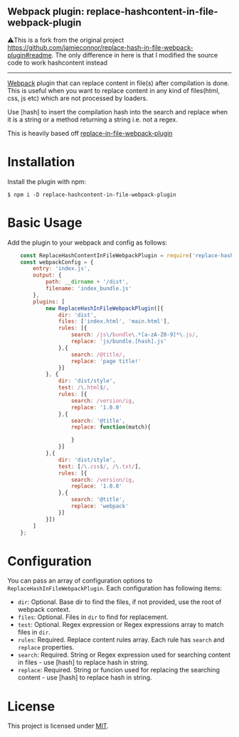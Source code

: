 ## Webpack plugin: replace-hashcontent-in-file-webpack-plugin

⚠️This is a fork from the original project https://github.com/jamieconnor/replace-hash-in-file-webpack-plugin#readme. The only difference in here is that I modified the source code to work hashcontent instead

------

[Webpack](http://webpack.github.io/) plugin that can replace content in file(s) after compilation is done. This is useful when you want to replace content in any kind of files(html, css, js etc) which are not processed by loaders.

Use \[hash] to insert the compilation hash into the search and replace when it is a string or a method returning a string i.e. not a regex.

This is heavily based off [replace-in-file-webpack-plugin](https://github.com/oyslin/replace-in-file-webpack-plugin)

Installation
============
Install the plugin with npm:
```shell
$ npm i -D replace-hashcontent-in-file-webpack-plugin
```

Basic Usage
===========
Add the plugin to your webpack and config as follows:

```javascript
    const ReplaceHashContentInFileWebpackPlugin = require('replace-hashcontent-in-file-webpack-plugin');
    const webpackConfig = {
        entry: 'index.js',
        output: {
            path: __dirname + '/dist',
            filename: 'index_bundle.js'
        },
        plugins: [
            new ReplaceHashInFileWebpackPlugin([{
                dir: 'dist',
                files: ['index.html', 'main.html'],
                rules: [{
                    search: /js\/bundle\.*[a-zA-Z0-9]*\.js/,
                    replace: 'js/bundle.[hash].js'
                },{
                    search: /@title/,
                    replace: 'page title!'
                }]
            }, {
                dir: 'dist/style',
                test: /\.html$/,
                rules: [{
                    search: /version/ig,
                    replace: '1.0.0'
                },{
                    search: '@title',
                    replace: function(match){

                    }
                }]
            },{
                dir: 'dist/style',
                test: [/\.css$/, /\.txt/],
                rules: [{
                    search: /version/ig,
                    replace: '1.0.0'
                },{
                    search: '@title',
                    replace: 'webpack'
                }]
            }])
        ]
    };
```

Configuration
=============

You can pass an array of configuration options to `ReplaceHashInFileWebpackPlugin`. Each configuration has following items:

- `dir`: Optional. Base dir to find the files, if not provided, use the root of webpack context.
- `files`: Optional. Files in `dir` to find for replacement.
- `test`: Optional. Regex expression or Regex expressions array to match files in `dir`.
- `rules`: Required. Replace content rules array. Each rule has `search` and `replace` properties.
- `search`: Required. String or Regex expression used for searching content in files - use \[hash] to replace hash in string.
- `replace`: Required. String or funcion used for replacing the searching content - use \[hash] to replace hash in string.

# License

This project is licensed under [MIT](https://github.com/oyslin/replace-hash-in-file-webpack-plugin/blob/master/LICENSE).
